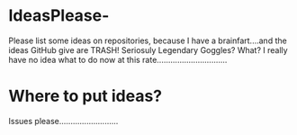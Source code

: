 # IdeasPlease-
Please list some ideas on repositories, because I have a brainfart....and the ideas GitHub give are TRASH!
Seriosuly Legendary Goggles? What? I really have no idea what to do now at this rate...............................
# Where to put ideas?
Issues please..........................
